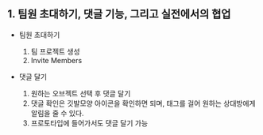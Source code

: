 ## 1. 팀원 초대하기, 댓글 기능, 그리고 실전에서의 협업
* 팀원 초대하기
  1. 팀 프로젝트 생성
  2. Invite Members

* 댓글 달기
  1. 원하는 오브젝트 선택 후 댓글 달기
  2. 댓글 확인은 깃발모양 아이콘을 확인하면 되며, 태그를 걸어 원하는 상대방에게 알림을 줄 수 있다.
  3. 프로토타입에 들어가서도 댓글 달기 가능
